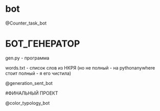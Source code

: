 # bot

@Counter_task_bot

# БОТ_ГЕНЕРАТОР

gen.py - программа


words.txt - список слов из НКРЯ (но не полный - на pythonanywhere стоит полный - я его чистила)


@generation_sent_bot

#ФИНАЛЬНЫЙ ПРОЕКТ

@color_typology_bot
